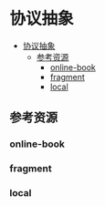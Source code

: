 # 协议抽象

<!--ts-->
* [协议抽象](#协议抽象)
   * [参考资源](#参考资源)
      * [online-book](#online-book)
      * [fragment](#fragment)
      * [local](#local)

<!-- Created by https://github.com/ekalinin/github-markdown-toc -->
<!-- Added by: runner, at: Fri Aug 19 03:47:57 UTC 2022 -->

<!--te-->

## 参考资源

### online-book

### fragment

### local